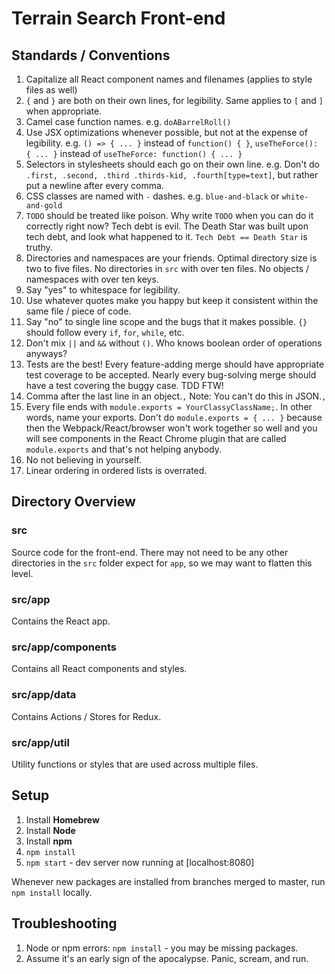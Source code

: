 # Terrain Search Front-end

## Standards / Conventions

1. Capitalize all React component names and filenames (applies to style files as well)
2. `{` and `}` are both on their own lines, for legibility.
	Same applies to `[` and `]` when appropriate.
3. Camel case function names. e.g. `doABarrelRoll()`
4. Use JSX optimizations whenever possible, but not at the expense of legibility.
	e.g. `() => { ... }` instead of `function() { }`, `useTheForce(): { ... }` instead of `useTheForce: function() { ... }`
5. Selectors in stylesheets should each go on their own line.
	e.g. Don't do `.first, .second, .third .thirds-kid, .fourth[type=text]`, but rather put a newline after every comma.
6. CSS classes are named with `-` dashes.
	e.g. `blue-and-black` or `white-and-gold`
7. `TODO` should be treated like poison. Why write `TODO` when you can do it correctly right now? Tech debt is evil. The Death Star was built upon tech debt, and look what happened to it. `Tech Debt == Death Star` is truthy.
8. Directories and namespaces are your friends. Optimal directory size is two to five files. 
	No directories in `src` with over ten files.
	No objects / namespaces with over ten keys.
9. Say "yes" to whitespace for legibility.
10. Use whatever quotes make you happy but keep it consistent within the same file / piece of code.
11. Say "no" to single line scope and the bugs that it makes possible. `{}` should follow every `if`, `for`, `while`, etc.
12. Don't mix `||` and `&&` without `()`. Who knows boolean order of operations anyways?
13. Tests are the best! 
	Every feature-adding merge should have appropriate test coverage to be accepted.
	Nearly every bug-solving merge should have a test covering the buggy case. 
	TDD FTW!
14. Comma after the last line in an object.`,`
	Note: You can't do this in JSON.`,`
15. Every file ends with `module.exports = YourClassyClassName;`. In other words, name your exports.
	Don't do `module.exports = { ... }` because then the Webpack/React/browser won't work together so well and you will see components in the React Chrome plugin that are called `module.exports` and that's not helping anybody.
11. No not believing in yourself.
24. Linear ordering in ordered lists is overrated.

## Directory Overview

### src

Source code for the front-end. There may not need to be any other directories in the `src` folder expect for `app`, so we may want to flatten this level.

### src/app

Contains the React app. 

### src/app/components

Contains all React components and styles.

### src/app/data

Contains Actions / Stores for Redux.

### src/app/util

Utility functions or styles that are used across multiple files.

## Setup

1. Install **Homebrew**
2. Install **Node**
3. Install **npm**
4. `npm install`
5. `npm start` - dev server now running at [localhost:8080]

Whenever new packages are installed from branches merged to master, run `npm install` locally.

## Troubleshooting

1. Node or npm errors: `npm install` - you may be missing packages.
2. Assume it's an early sign of the apocalypse. Panic, scream, and run.